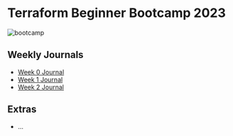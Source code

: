 # Terraform Beginner Bootcamp 2023
![bootcamp](https://github.com/Dvation/terraform-beginner-bootcamp-2023/assets/9741231/cc8d2a2d-9677-4bf3-b52a-5d4752cde8d4)

## Weekly Journals
- [Week 0 Journal](journal/week0.md)
- [Week 1 Journal](journal/week1.md)
- [Week 2 Journal](journal/week2.md)

## Extras
- ...
